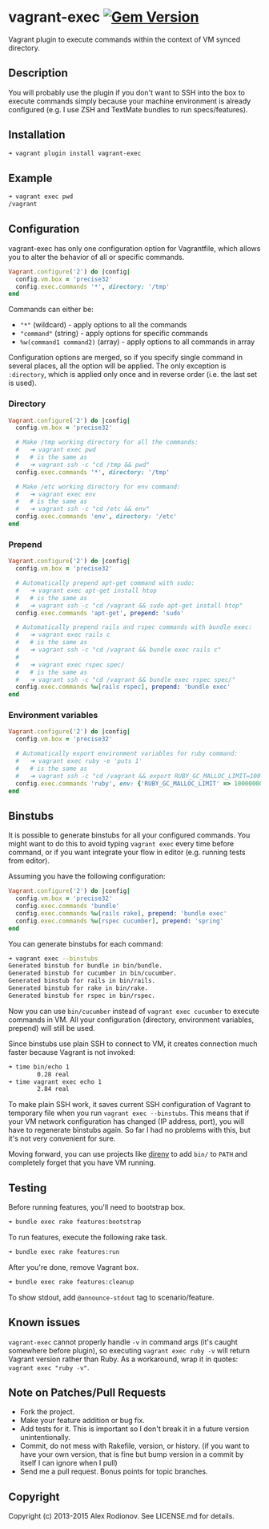 vagrant-exec [![Gem Version](https://badge.fury.io/rb/vagrant-exec.png)](http://badge.fury.io/rb/vagrant-exec)
===============

Vagrant plugin to execute commands within the context of VM synced directory.

Description
-----------

You will probably use the plugin if you don't want to SSH into the box to execute commands simply because your machine environment is already configured (e.g. I use ZSH and TextMate bundles to run specs/features).

Installation
------------

```bash
➜ vagrant plugin install vagrant-exec
```

Example
-------

```bash
➜ vagrant exec pwd
/vagrant
```

Configuration
-------------

vagrant-exec has only one configuration option for Vagrantfile, which allows you to alter the behavior of all or specific commands.

```ruby
Vagrant.configure('2') do |config|
  config.vm.box = 'precise32'
  config.exec.commands '*', directory: '/tmp'
end
```

Commands can either be:

  * `"*"` (wildcard) - apply options to all the commands
  * `"command"` (string) - apply options for specific commands
  * `%w(command1 command2)` (array) - apply options to all commands in array

Configuration options are merged, so if you specify single command in several places, all the option will be applied. The only exception is `:directory`, which is applied only once and in reverse order (i.e. the last set is used).

### Directory

```ruby
Vagrant.configure('2') do |config|
  config.vm.box = 'precise32'

  # Make /tmp working directory for all the commands:
  #   ➜ vagrant exec pwd
  #   # is the same as
  #   ➜ vagrant ssh -c "cd /tmp && pwd"
  config.exec.commands '*', directory: '/tmp'

  # Make /etc working directory for env command:
  #   ➜ vagrant exec env
  #   # is the same as
  #   ➜ vagrant ssh -c "cd /etc && env"
  config.exec.commands 'env', directory: '/etc'
end
```

### Prepend

```ruby
Vagrant.configure('2') do |config|
  config.vm.box = 'precise32'

  # Automatically prepend apt-get command with sudo:
  #   ➜ vagrant exec apt-get install htop
  #   # is the same as
  #   ➜ vagrant ssh -c "cd /vagrant && sudo apt-get install htop"
  config.exec.commands 'apt-get', prepend: 'sudo'

  # Automatically prepend rails and rspec commands with bundle exec:
  #   ➜ vagrant exec rails c
  #   # is the same as
  #   ➜ vagrant ssh -c "cd /vagrant && bundle exec rails c"
  #
  #   ➜ vagrant exec rspec spec/
  #   # is the same as
  #   ➜ vagrant ssh -c "cd /vagrant && bundle exec rspec spec/"
  config.exec.commands %w[rails rspec], prepend: 'bundle exec'
end
```

### Environment variables

```ruby
Vagrant.configure('2') do |config|
  config.vm.box = 'precise32'

  # Automatically export environment variables for ruby command:
  #   ➜ vagrant exec ruby -e 'puts 1'
  #   # is the same as
  #   ➜ vagrant ssh -c "cd /vagrant && export RUBY_GC_MALLOC_LIMIT=100000000 && ruby -e 'puts 1'"
  config.exec.commands 'ruby', env: {'RUBY_GC_MALLOC_LIMIT' => 100000000}
end
```

Binstubs
----------------

It is possible to generate binstubs for all your configured commands. You might want to do this to avoid typing `vagrant exec` every time before command, or if you want integrate your flow in editor (e.g. running tests from editor).

Assuming you have the following configuration:

```ruby
Vagrant.configure('2') do |config|
  config.vm.box = 'precise32'
  config.exec.commands 'bundle'
  config.exec.commands %w[rails rake], prepend: 'bundle exec'
  config.exec.commands %w[rspec cucumber], prepend: 'spring'
end
```

You can generate binstubs for each command:

```bash
➜ vagrant exec --binstubs
Generated binstub for bundle in bin/bundle.
Generated binstub for cucumber in bin/cucumber.
Generated binstub for rails in bin/rails.
Generated binstub for rake in bin/rake.
Generated binstub for rspec in bin/rspec.
```

Now you can use `bin/cucumber` instead of `vagrant exec cucumber` to execute commands in VM. All your configuration (directory, environment variables, prepend) will still be used.

Since binstubs use plain SSH to connect to VM, it creates connection much faster because Vagrant is not invoked:

```bash
➜ time bin/echo 1
        0.28 real
➜ time vagrant exec echo 1
        2.84 real
```

To make plain SSH work, it saves current SSH configuration of Vagrant to temporary file when you run `vagrant exec --binstubs`. This means that if your VM network configuration has changed (IP address, port), you will have to regenerate binstubs again. So far I had no problems with this, but it's not very convenient for sure.

Moving forward, you can use projects like [direnv](https://github.com/zimbatm/direnv) to add `bin/` to `PATH` and completely forget that you have VM running.

Testing
----------------

Before running features, you'll need to bootstrap box.

```bash
➜ bundle exec rake features:bootstrap
```

To run features, execute the following rake task.

```bash
➜ bundle exec rake features:run
```

After you're done, remove Vagrant box.

```bash
➜ bundle exec rake features:cleanup
```

To show stdout, add `@announce-stdout` tag to scenario/feature.

Known issues
-----------------------------

`vagrant-exec` cannot properly handle `-v` in command args (it's caught somewhere before plugin), so executing `vagrant exec ruby -v` will return Vagrant version rather than Ruby. As a workaround, wrap it in quotes: `vagrant exec "ruby -v"`.

Note on Patches/Pull Requests
-----------------------------

* Fork the project.
* Make your feature addition or bug fix.
* Add tests for it. This is important so I don't break it in a future version unintentionally.
* Commit, do not mess with Rakefile, version, or history. (if you want to have your own version, that is fine but bump version in a commit by itself I can ignore when I pull)
* Send me a pull request. Bonus points for topic branches.

Copyright
---------

Copyright (c) 2013-2015 Alex Rodionov. See LICENSE.md for details.
